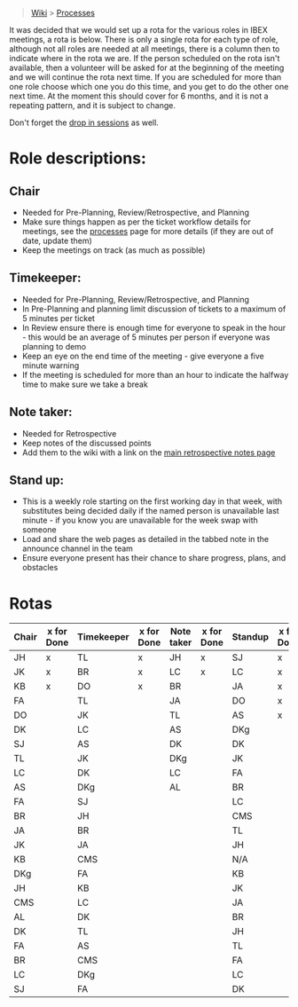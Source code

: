 > [Wiki](Home) > [Processes](Processes)

It was decided that we would set up a rota for the various roles in IBEX meetings, a rota is below. There is only a single rota for each type of role, although not all roles are needed at all meetings, there is a column then to indicate where in the rota we are. If the person scheduled on the rota isn't available, then a volunteer will be asked for at the beginning of the meeting and we will continue the rota next time. If you are scheduled for more than one role choose which one you do this time, and you get to do the other one next time. At the moment this should cover for 6 months, and it is not a repeating pattern, and it is subject to change.

Don't forget the [drop in sessions](https://github.com/ISISComputingGroup/IBEX/wiki/Instrument-Control-Drop-in-Session) as well.

# Role descriptions:
## Chair 
* Needed for Pre-Planning, Review/Retrospective, and Planning
* Make sure things happen as per the ticket workflow details for meetings, see the [processes](Processes) page for more details (if they are out of date, update them)
* Keep the meetings on track (as much as possible)

## Timekeeper:
* Needed for Pre-Planning, Review/Retrospective, and Planning
* In Pre-Planning and planning limit discussion of tickets to a maximum of 5 minutes per ticket
* In Review ensure there is enough time for everyone to speak in the hour - this would be an average of 5 minutes per person if everyone was planning to demo
* Keep an eye on the end time of the meeting - give everyone a five minute warning
* If the meeting is scheduled for more than an hour to indicate the halfway time to make sure we take a break

## Note taker:
* Needed for Retrospective
* Keep notes of the discussed points
* Add them to the wiki with a link on the [main retrospective notes page](Retrospective-Notes)

## Stand up:
* This is a weekly role starting on the first working day in that week, with substitutes being decided daily if the named person is unavailable last minute - if you know you are unavailable for the week swap with someone
* Load and share the web pages as detailed in the tabbed note in the announce channel in the team
* Ensure everyone present has their chance to share progress, plans, and obstacles

# Rotas

| Chair | x for Done | Timekeeper | x for Done | Note taker | x for Done |Standup | x for Done |
| --- | --- | --- | --- | --- | --- |--- | --- |
| JH | x | TL | x | JH | x |SJ | x |
| JK | x | BR | x | LC | x |LC | x |
| KB | x | DO | x | BR |  |JA | x |
| FA |  | TL |  | JA |  |DO | x |
| DO |  | JK |  | TL |  |AS | x |
| DK |  | LC |  | AS |  |DKg |  |
| SJ |  | AS |  | DK |  |DK |  |
| TL |  | JK |  | DKg |  |JK |  |
| LC |  | DK |  | LC |  |FA |  |
| AS |  | DKg |  | AL |  |BR |  |
| FA |  | SJ |  |  |  |LC |  |
| BR |  | JH |  |  |  |CMS |  |
| JA |  | BR |  |  |  |TL |  |
| JK |  | JA |  |  |  |JH |  |
| KB |  | CMS |  |  |  |N/A |  |
| DKg |  | FA |  |  |  |KB |  |
| JH |  | KB |  |  |  |JK |  |
| CMS |  | LC |  |  |  |JA |  |
| AL |  | DK |  |  |  |BR |  |
| DK |  | TL |  |  |  |JH |  |
| FA |  | AS |  |  |  |TL |  |
| BR |  | CMS |  |  |  |FA |  |
| LC |  | DKg |  |  |  |LC |  |
| SJ |  | FA |  |  |  |DK |  |
